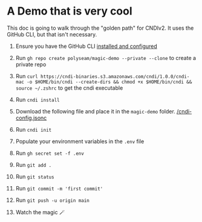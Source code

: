 # A Demo that is very cool

This doc is going to walk through the "golden path" for CNDIv2. It uses the GitHub CLI, but that isn't necessary.

1. Ensure you have the GitHub CLI [installed and configured](https://docs.github.com/en/github-cli/github-cli/quickstart)

2. Run `gh repo create polyseam/magic-demo --private --clone` to create a private repo

3. Run `curl https://cndi-binaries.s3.amazonaws.com/cndi/1.0.0/cndi-mac -o $HOME/bin/cndi --create-dirs && chmod +x $HOME/bin/cndi && source ~/.zshrc` to get the cndi executable

4. Run `cndi install`

5. Download the following file and place it in the `magic-demo` folder. [/cndi-config.jsonc](/cndi-config.jsonc)

6. Run `cndi init`

7. Populate your environment variables in the `.env` file

8. Run `gh secret set -f .env`

9. Run `git add .`

10. Run `git status`

11. Run `git commit -m 'first commit'`

12. Run `git push -u origin main`

13. Watch the magic 🪄